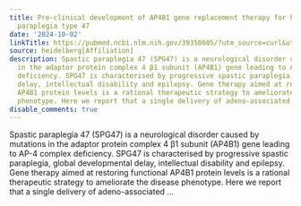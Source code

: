 ```yaml
---
title: Pre-clinical development of AP4B1 gene replacement therapy for hereditary spastic
  paraplegia type 47
date: '2024-10-02'
linkTitle: https://pubmed.ncbi.nlm.nih.gov/39358605/?utm_source=curl&utm_medium=rss&utm_campaign=pubmed-2&utm_content=1FakS-2QOkCT8HsMOQP1bCRQ4YzyumYOmxmF0moLsQ3dFB1E9V&fc=20220326224207&ff=20241003195209&v=2.18.0.post9+e462414
source: heidelberg[Affiliation]
description: Spastic paraplegia 47 (SPG47) is a neurological disorder caused by mutations
  in the adaptor protein complex 4 β1 subunit (AP4B1) gene leading to AP-4 complex
  deficiency. SPG47 is characterised by progressive spastic paraplegia, global developmental
  delay, intellectual disability and epilepsy. Gene therapy aimed at restoring functional
  AP4B1 protein levels is a rational therapeutic strategy to ameliorate the disease
  phenotype. Here we report that a single delivery of adeno-associated ...
disable_comments: true
---
```

Spastic paraplegia 47 (SPG47) is a neurological disorder caused by mutations in the adaptor protein complex 4 β1 subunit (AP4B1) gene leading to AP-4 complex deficiency. SPG47 is characterised by progressive spastic paraplegia, global developmental delay, intellectual disability and epilepsy. Gene therapy aimed at restoring functional AP4B1 protein levels is a rational therapeutic strategy to ameliorate the disease phenotype. Here we report that a single delivery of adeno-associated ...